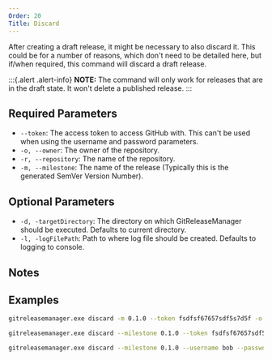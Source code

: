 ```yaml
---
Order: 20
Title: Discard
---
```


After creating a draft release, it might be necessary to also discard it.  This
could be for a number of reasons, which don't need to be detailed here, but
if/when required, this command will discard a draft release.

:::{.alert .alert-info}
**NOTE:**
The command will only work for releases that are in the draft state.  It won't
delete a published release.
:::

## **Required Parameters**

- `--token`: The access token to access GitHub with. This can't be used when
    using the username and password parameters.
- `-o, --owner`: The owner of the repository.
- `-r, --repository`: The name of the repository.
- `-m, --milestone`: The name of the release (Typically this is the generated
    SemVer Version Number).

## **Optional Parameters**

- `-d, -targetDirectory`: The directory on which GitReleaseManager should be
    executed. Defaults to current directory.
- `-l, -logFilePath`: Path to where log file should be created. Defaults to
    logging to console.

<?! Include "_deprecated-args.md /?>

## **Notes**

<?! Include "_auth-notes.md" /?>

## **Examples**

```bash
gitreleasemanager.exe discard -m 0.1.0 --token fsdfsf67657sdf5s7d5f -o repoOwner -r repo

gitreleasemanager.exe discard --milestone 0.1.0 --token fsdfsf67657sdf5s7d5f --owner repoOwner --repository repo

gitreleasemanager.exe discard --milestone 0.1.0 --username bob --password password --owner repoOwner --repository repo
```
